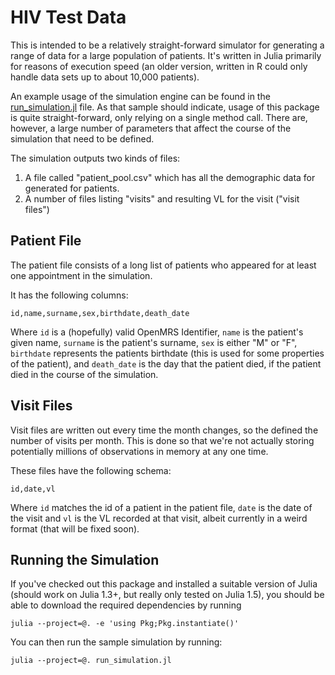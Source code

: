 # HIV Test Data

This is intended to be a relatively straight-forward simulator for generating a range of data for a large population of patients. It's written in Julia primarily for reasons of execution speed (an older version, written in R could only handle data sets up to about 10,000 patients).

An example usage of the simulation engine can be found in the [run_simulation.jl](run_simulation.jl) file. As that sample should indicate, usage of this package is quite straight-forward, only relying on a single method call. There are, however, a large number of parameters that affect the course of the simulation that need to be defined.

The simulation outputs two kinds of files:

1. A file called "patient_pool.csv" which has all the demographic data for generated for patients.
1. A number of files listing "visits" and resulting VL for the visit ("visit files")

## Patient File

The patient file consists of a long list of patients who appeared for at least one appointment in the simulation. 

It has the following columns:

```csv
id,name,surname,sex,birthdate,death_date
```

Where `id` is a (hopefully) valid OpenMRS Identifier, `name` is the patient's given name, `surname` is the patient's surname, `sex` is either "M" or "F", `birthdate` represents the patients birthdate (this is used for some properties of the patient), and `death_date` is the day that the patient died, if the patient died in the course of the simulation.

## Visit Files

Visit files are written out every time the month changes, so the defined the number of visits per month. This is done so that we're not actually storing potentially millions of observations in memory at any one time.

These files have the following schema:

```csv
id,date,vl
```

Where `id` matches the id of a patient in the patient file, `date` is the date of the visit and `vl` is the VL recorded at that visit, albeit currently in a weird format (that will be fixed soon).

## Running the Simulation

If you've checked out this package and installed a suitable version of Julia (should work on Julia 1.3+, but really only tested on Julia 1.5), you should be able to download the required dependencies by running

```
julia --project=@. -e 'using Pkg;Pkg.instantiate()'
```

You can then run the sample simulation by running:

```
julia --project=@. run_simulation.jl
```